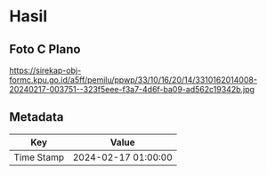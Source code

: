 # Hasil

## Foto C Plano

https://sirekap-obj-formc.kpu.go.id/a5ff/pemilu/ppwp/33/10/16/20/14/3310162014008-20240217-003751--323f5eee-f3a7-4d6f-ba09-ad562c19342b.jpg


## Metadata

| Key        | Value               |
| ---------- | ------------------- |
| Time Stamp | 2024-02-17 01:00:00 |



